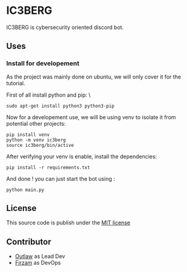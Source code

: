 # IC3BERG
IC3BERG is cybersecurity oriented discord bot.

## Uses
### Install for developement
As the project was mainly done on ubuntu, we will only cover it for the tutorial.

First of all install python and pip: \
```
sudo apt-get install python3 python3-pip
```

Now for a developement use, we will be using venv to isolate it from potential other projects:
```
pip install venv
python -m venv ic3berg
source ic3berg/bin/active
```

After verifying your venv is enable, install the dependencies:
```
pip install -r requirements.txt
```

And done ! you can just start the bot using : 
```
python main.py
```

## License
This source code is publish under the [MIT license](LICENSE.md)

## Contributor
- [Outlaw](https://github.com/OutlawOnGithub) as Lead Dev
- [Firzam](https://github.com/Firzam) as DevOps